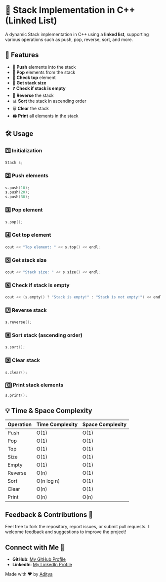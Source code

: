 # 🚀 Stack Implementation in C++ (Linked List)

A dynamic Stack implementation in C++ using a **linked list**, supporting various operations such as push, pop, reverse, sort, and more.

## 📜 Features
- 🔼 **Push** elements into the stack
- 🔽 **Pop** elements from the stack
- 🎯 **Check top** element
- 📏 **Get stack size**
- ❓ **Check if stack is empty**
- 🔄 **Reverse** the stack
- 📊 **Sort** the stack in ascending order
- 🗑️ **Clear** the stack
- 🖨️ **Print** all elements in the stack

## 🛠️ Usage

### 1️⃣ Initialization
```cpp
Stack s;
```

### 2️⃣ Push elements
```cpp
s.push(10);
s.push(20);
s.push(30);
```

### 3️⃣ Pop element
```cpp
s.pop();
```

### 4️⃣ Get top element
```cpp
cout << "Top element: " << s.top() << endl;
```

### 5️⃣ Get stack size
```cpp
cout << "Stack size: " << s.size() << endl;
```

### 6️⃣ Check if stack is empty
```cpp
cout << (s.empty() ? "Stack is empty!" : "Stack is not empty!") << endl;
```

### 7️⃣ Reverse stack
```cpp
s.reverse();
```

### 8️⃣ Sort stack (ascending order)
```cpp
s.sort();
```

### 9️⃣ Clear stack
```cpp
s.clear();
```

### 🔟 Print stack elements
```cpp
s.print();
```

## 💡 Time & Space Complexity
| Operation | Time Complexity | Space Complexity |
|-----------|----------------|------------------|
| Push      | O(1)           | O(1)             |
| Pop       | O(1)           | O(1)             |
| Top       | O(1)           | O(1)             |
| Size      | O(1)           | O(1)             |
| Empty     | O(1)           | O(1)             |
| Reverse   | O(n)           | O(1)             |
| Sort      | O(n log n)     | O(1)             |
| Clear     | O(n)           | O(1)             |
| Print     | O(n)           | O(n)             |

## Feedback & Contributions 🙌
Feel free to fork the repository, report issues, or submit pull requests.
I welcome feedback and suggestions to improve the project!

## Connect with Me 🌟 

- **GitHub**: [My GitHub Profile](https://github.com/tejash-exe)  
- **LinkedIn**: [My LinkedIn Profile](https://www.linkedin.com/in/aditya-choudhary-31137b291/)  

Made with ❤️ by [Aditya](https://github.com/tejash-exe)